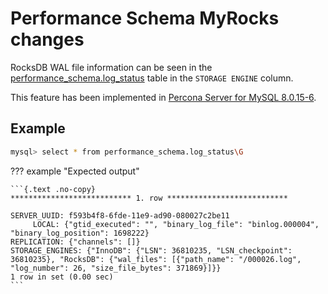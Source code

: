 # Performance Schema MyRocks changes

RocksDB WAL file information can be seen in the
[performance_schema.log_status](https://dev.mysql.com/doc/refman/8.0/en/performance-schema-log-status-table.html)
table in the `STORAGE ENGINE` column.

This feature has been implemented in [Percona Server for MySQL 8.0.15-6](../release-notes/Percona-Server-8.0.15-6.md#id1).

## Example

```{.bash data-prompt="mysql>"}
mysql> select * from performance_schema.log_status\G
```

??? example "Expected output"

    ```{.text .no-copy}
    *************************** 1. row ***************************

    SERVER_UUID: f593b4f8-6fde-11e9-ad90-080027c2be11
         LOCAL: {"gtid_executed": "", "binary_log_file": "binlog.000004", "binary_log_position": 1698222}
    REPLICATION: {"channels": []}
    STORAGE_ENGINES: {"InnoDB": {"LSN": 36810235, "LSN_checkpoint": 36810235}, "RocksDB": {"wal_files": [{"path_name": "/000026.log", "log_number": 26, "size_file_bytes": 371869}]}}
    1 row in set (0.00 sec)
    ```
